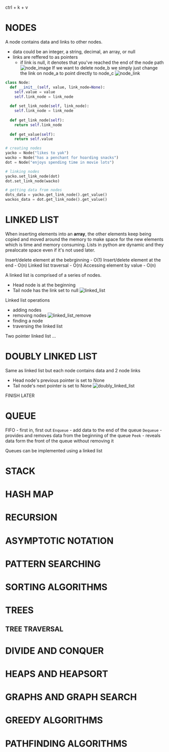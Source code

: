 ctrl + k + v
# NODES
A node contains data and links to other nodes.
 - data could be an integer, a string, decimal, an array, or null 
 - links are reffered to as pointers
    - if link is null, it denotes that you've reached the end of the node path
![node_image](../study_materials/images/node.webp)
If we want to delete node_b we simply just change the link on node_a to point directly to node_c
![node_link](../study_materials/images/node_link.gif)
```python
class Node:
  def __init__(self, value, link_node=None):
    self.value = value
    self.link_node = link_node
    
  def set_link_node(self, link_node):
    self.link_node = link_node
    
  def get_link_node(self):
    return self.link_node
  
  def get_value(self):
    return self.value

# creating nodes
yacko = Node("likes to yak")
wacko = Node("has a penchant for hoarding snacks")
dot = Node("enjoys spending time in movie lots")

# linking nodes
yacko.set_link_node(dot)
dot.set_link_node(wacko)

# getting data from nodes
dots_data = yacko.get_link_node().get_value()
wackos_data = dot.get_link_node().get_value()
```

# LINKED LIST
When inserting elements into an **array**, the other elements keep being copied and moved around the memory to make space for the new elements which is time and memory consuming. Lists in python are dynamic and they prealocate space even if it's not used later.

Insert/delete element at the bebrginning - O(1)
Insert/delete element at the end - O(n)
Linked list traversal - O(n)
Accessing element by value - O(n)

A linked list is comprised of a series of nodes.
 - Head node is at the beginning
 - Tail node has the link set to null
![linked_list](../study_materials/images/linked_list.svg)

Linked list operations
 - adding nodes
 - removing nodes
 ![linked_list_remove](../study_materials/images/linked_list_remove.webp)
 - finding a node
 - traversing the linked list

Two pointer linked list
...
# DOUBLY LINKED LIST
Same as linked list but each node contains data and 2 node links
 - Head node's previous pointer is set to None
 - Tail node's next pointer is set to None
![doubly_linked_list](../study_materials/images/doubly_linked_list.svg)

FINISH LATER
# QUEUE
FIFO - first in, first out
`Enqueue` - add data to the end of the queue
`Dequeue` - provides and removes data from the beginning of the queue
`Peek` - reveals data form the front of the queue without removing it

Queues can be implemented using a linked list
# STACK
# HASH MAP
# RECURSION
# ASYMPTOTIC NOTATION
# PATTERN SEARCHING
# SORTING ALGORITHMS
# TREES
## TREE TRAVERSAL
# DIVIDE AND CONQUER
# HEAPS AND HEAPSORT
# GRAPHS AND GRAPH SEARCH
# GREEDY ALGORITHMS
# PATHFINDING ALGORITHMS